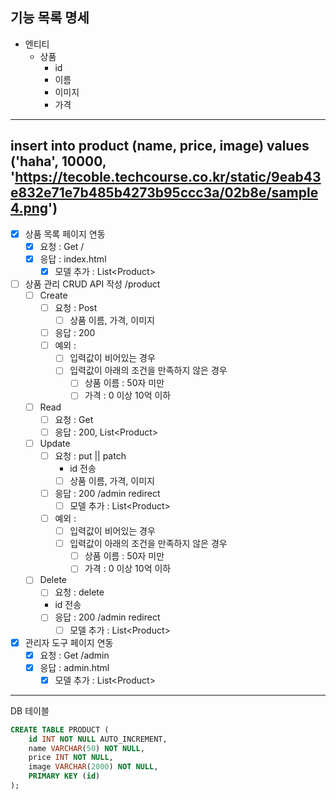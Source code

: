 ## 기능 목록 명세

- 엔티티
  - 상품
    - id
    - 이름
    - 이미지
    - 가격

--- 

insert into product (name, price, image) values ('haha', 10000, 'https://tecoble.techcourse.co.kr/static/9eab43e832e71e7b485b4273b95ccc3a/02b8e/sample4.png')
---

- [x] 상품 목록 페이지 연동
  - [x] 요청 : Get /
  - [x] 응답 : index.html
    - [x] 모델 추가 : List\<Product>
- [ ] 상품 관리 CRUD API 작성
  /product
  - [ ] Create
    - [ ] 요청 : Post
      - [ ] 상품 이름, 가격, 이미지
    - [ ] 응답 : 200
    - [ ] 예외 : 
      - [ ] 입력값이 비어있는 경우
      - [ ] 입력값이 아래의 조건을 만족하지 않은 경우
        - [ ] 상품 이름 : 50자 미만
        - [ ] 가격 : 0 이상 10억 이하
  - [ ] Read
    - [ ] 요청 : Get
    - [ ] 응답 : 200, List\<Product>
  - [ ] Update
    - [ ] 요청 : put || patch
      - id 전송
      -  [ ] 상품 이름, 가격, 이미지
    - [ ] 응답 : 200 /admin redirect
      - [ ] 모델 추가 : List\<Product>
    - [ ] 예외 :
      - [ ] 입력값이 비어있는 경우
      - [ ] 입력값이 아래의 조건을 만족하지 않은 경우
        - [ ] 상품 이름 : 50자 미만
        - [ ] 가격 : 0 이상 10억 이하
  - [ ] Delete
    - [ ] 요청 : delete
    - id 전송
    - [ ] 응답 : 200 /admin redirect
      - [ ] 모델 추가 : List\<Product>
- [x] 관리자 도구 페이지 연동
  - [x] 요청 : Get /admin
  - [x] 응답 : admin.html
    - [x] 모델 추가 : List\<Product>

---

DB 테이블

```sql
CREATE TABLE PRODUCT (
    id INT NOT NULL AUTO_INCREMENT,
    name VARCHAR(50) NOT NULL,
    price INT NOT NULL,
    image VARCHAR(2000) NOT NULL,
    PRIMARY KEY (id)
);
```